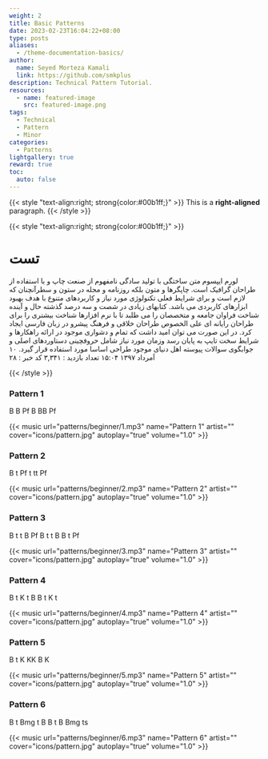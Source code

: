 ```yaml
---
weight: 2
title: Basic Patterns
date: 2023-02-23T16:04:22+08:00
type: posts
aliases:
  - /theme-documentation-basics/
author:
  name: Seyed Morteza Kamali
  link: https://github.com/smkplus
description: Technical Pattern Tutorial.
resources:
  - name: featured-image
    src: featured-image.png
tags:
  - Technical
  - Pattern
  - Minor
categories:
  - Patterns
lightgallery: true
reward: true
toc:
  auto: false
---
```


{{< style "text-align:right; strong{color:#00b1ff;}" >}}
This is a **right-aligned** paragraph.
{{< /style >}}


{{< style "text-align:right; strong{color:#00b1ff;}" >}}


# تست
لورم ایپسوم متن ساختگی با تولید سادگی نامفهوم از صنعت چاپ و با استفاده از طراحان گرافیک است. چاپگرها و متون بلکه روزنامه و مجله در ستون و سطرآنچنان که لازم است و برای شرایط فعلی تکنولوژی مورد نیاز و کاربردهای متنوع با هدف بهبود ابزارهای کاربردی می باشد. کتابهای زیادی در شصت و سه درصد گذشته حال و آینده شناخت فراوان جامعه و متخصصان را می طلبد تا با نرم افزارها شناخت بیشتری را برای طراحان رایانه ای علی الخصوص طراحان خلاقی و فرهنگ پیشرو در زبان فارسی ایجاد کرد. در این صورت می توان امید داشت که تمام و دشواری موجود در ارائه راهکارها و شرایط سخت تایپ به پایان رسد وزمان مورد نیاز شامل حروفچینی دستاوردهای اصلی و جوابگوی سوالات پیوسته اهل دنیای موجود طراحی اساسا مورد استفاده قرار گیرد.
۱۰ اَمرداد ۱۳۹۷ ۱۵:۰۴
تعداد بازدید : ۳,۳۴۱
کد خبر : ۲۸

{{< /style >}}

### Pattern 1
B B Pf B BB Pf

{{< music url="patterns/beginner/1.mp3" name="Pattern 1" artist="" cover="icons/pattern.jpg" autoplay="true" volume="1.0" >}}

### Pattern 2
B t Pf t tt Pf

{{< music url="patterns/beginner/2.mp3" name="Pattern 2" artist="" cover="icons/pattern.jpg" autoplay="true" volume="1.0" >}}

### Pattern 3
B t t B Pf B t t B B t Pf

{{< music url="patterns/beginner/3.mp3" name="Pattern 3" artist="" cover="icons/pattern.jpg" autoplay="true" volume="1.0" >}}

### Pattern 4
B t K t B B t K t

{{< music url="patterns/beginner/4.mp3" name="Pattern 4" artist="" cover="icons/pattern.jpg" autoplay="true" volume="1.0" >}}

### Pattern 5
B t K KK B K

{{< music url="patterns/beginner/5.mp3" name="Pattern 5" artist="" cover="icons/pattern.jpg" autoplay="true" volume="1.0" >}}

### Pattern 6
B t Bmg t B B t B Bmg ts

{{< music url="patterns/beginner/6.mp3" name="Pattern 6" artist="" cover="icons/pattern.jpg" autoplay="true" volume="1.0" >}}